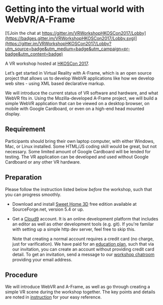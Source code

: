 # Getting into the virtual world with WebVR/A-Frame

[![Join the chat at https://gitter.im/VRWorkshopHKOSCon2017/Lobby](https://badges.gitter.im/VRWorkshopHKOSCon2017/Lobby.svg)](https://gitter.im/VRWorkshopHKOSCon2017/Lobby?utm_source=badge&utm_medium=badge&utm_campaign=pr-badge&utm_content=badge)

A VR workshop hosted at [HKOSCon 2017](https://hkoscon.org/2017/topics/getting-into-the-virtual-world-with-web-vr/).

Let’s get started in Virtual Reality with A-Frame, which is an open source project that allows us to develop WebVR applications like how we develop web sites - using XML based declarative markup.

We will introduce the current status of VR software and hardware, and what WebVR fits in. Using the Mozilla-developed A-Frame project, we will build a simple WebVR application that can be viewed on a desktop browser, on mobile with Google Cardboard, or even on a high-end head mounted display.

## Requirement

Participants should bring their own laptop computer, with either Windows, Mac, or Linux installed. Some HTML/JS coding skill would be great, but not necessary. Some limited amount of Google Cardboard will be lended for testing. The VR application can be developed and used without Google Cardboard or any other VR hardware.

## Preparation

Please follow the instruction listed below *before* the workshop, such that you can progress smoothly.

 * Download and install [Sweet Home 3D](http://www.sweethome3d.com/download.jsp) free edition available at SourceForge.net, version 5.4 or up.

 * Get a [Cloud9](https://c9.io/) account. It is an online development platform that includes an editor as well as other development tools (e.g. git). If you're familar with setting up a simple http dev server, feel free to skip this.
   
   Note that creating a normal account requires a credit card (no charge, just for varification). We have paid for an [education plan](https://c9.io/pricing), such that via our invitation, you can create an account without providing credit card detail. To get an invitation, send a message to our [workshop chatroom](https://gitter.im/TCLResearchHK/VRWorkshop) providing your email address.

## Procedure

We will introduce WebVR and A-Frame, as well as go through creating a simple VR scene during the workshop together. The key points and details are noted in [instruction](instruction.md) for your easy reference.
